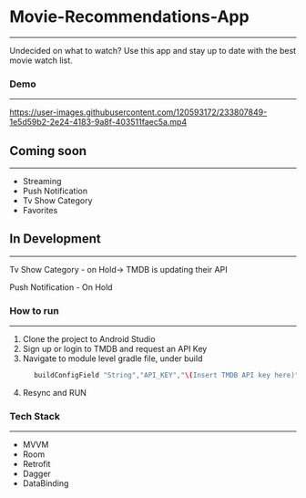 # Movie-Recommendations-App
---
Undecided on what to watch? Use this app and stay up to date with the best movie watch list.

### Demo
---

https://user-images.githubusercontent.com/120593172/233807849-1e5d59b2-2e24-4183-9a8f-403511faec5a.mp4


## Coming soon
---
- Streaming
- Push Notification
- Tv Show Category
- Favorites
## In Development
---
Tv Show Category - on Hold-> TMDB is updating their API

Push Notification - On Hold

### How to run
---
1. Clone the project to Android Studio
2. Sign up or login to TMDB and request an API Key
3. Navigate to module level gradle file, under build

```Groovy
      buildConfigField "String","API_KEY","\(Insert TMDB API key here)"\""
```

4. Resync and RUN


### Tech Stack
---
- MVVM
- Room
- Retrofit
- Dagger
- DataBinding
